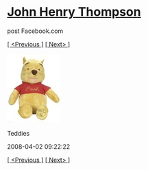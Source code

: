 # [John Henry Thompson](../README.md)
post Facebook.com

[[ <Previous ]](2008-04-02-5.md) [[ Next> ]](2008-04-02-7.md)

[![](../media/2008-04-02/Teddies-5.jpg)](../README.md)

Teddies

2008-04-02 09:22:22

[[ <Previous ]](2008-04-02-5.md) [[ Next> ]](2008-04-02-7.md)